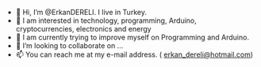 - 👋 Hi, I’m @ErkanDERELI. I live in Turkey.
- 👀 I am interested in technology, programming, Arduino, cryptocurrencies, electronics and energy
- 🌱 I am currently trying to improve myself on Programming and Arduino.
- 💞️ I’m looking to collaborate on ...
- 📫 You can reach me at my e-mail address. ( erkan_dereli@hotmail.com)

<!---
ErkanDERELI/ErkanDERELI is a ✨ special ✨ repository because its `README.md` (this file) appears on your GitHub profile.
You can click the Preview link to take a look at your changes.
--->
